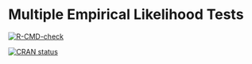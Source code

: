 # Multiple Empirical Likelihood Tests















[![R-CMD-check](https://github.com/markean/melt/actions/workflows/R-CMD-check.yaml/badge.svg)](https://github.com/markean/melt/actions/workflows/R-CMD-check.yaml)

[![CRAN status](https://www.r-pkg.org/badges/version/melt)](https://CRAN.R-project.org/package=melt)
